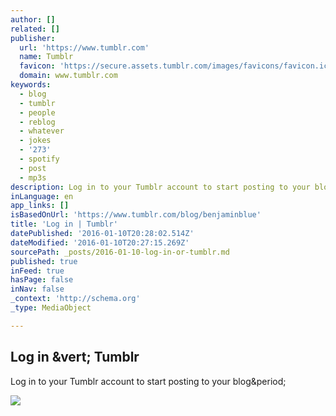 ```yaml
---
author: []
related: []
publisher:
  url: 'https://www.tumblr.com'
  name: Tumblr
  favicon: 'https://secure.assets.tumblr.com/images/favicons/favicon.ico?_v=a891a6916b745ae20be499f98db2f875'
  domain: www.tumblr.com
keywords:
  - blog
  - tumblr
  - people
  - reblog
  - whatever
  - jokes
  - '273'
  - spotify
  - post
  - mp3s
description: Log in to your Tumblr account to start posting to your blog.
inLanguage: en
app_links: []
isBasedOnUrl: 'https://www.tumblr.com/blog/benjaminblue'
title: 'Log in | Tumblr'
datePublished: '2016-01-10T20:28:02.514Z'
dateModified: '2016-01-10T20:27:15.269Z'
sourcePath: _posts/2016-01-10-log-in-or-tumblr.md
published: true
inFeed: true
hasPage: false
inNav: false
_context: 'http://schema.org'
_type: MediaObject

---
```

<article style=""><h1>Log in &amp;vert; Tumblr</h1><p>Log in to your Tumblr account to start posting to your blog&amp;period;</p><img src="https://40.media.tumblr.com/28a526ef8f9784ce1a6adabddf9e96fb/tumblr_o0eenqEppT1qdgekko1_1280.jpg" /></article>